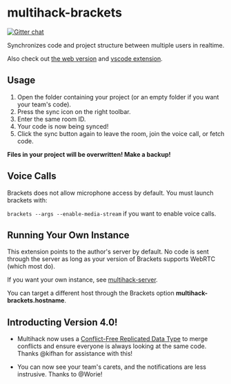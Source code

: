 # multihack-brackets

[![Gitter chat](https://img.shields.io/badge/gitter-join%20chat%20%E2%86%92-brightgreen.svg)](https://gitter.im/multihack/multihack)

Synchronizes code and project structure between multiple users in realtime.  

Also check out [the web version](https://github.com/RationalCoding/multihack-web) and [vscode extension](https://github.com/RationalCoding/multihack-vscode).

## Usage 
1. Open the folder containing your project (or an empty folder if you want your team's code).
2. Press the sync icon on the right toolbar.  
3. Enter the same room ID.  
4. Your code is now being synced!  
5. Click the sync button again to leave the room, join the voice call, or fetch code.  

**Files in your project will be overwritten! Make a backup!**  

## Voice Calls

Brackets does not allow microphone access by default. You must launch brackets with:  

`brackets --args --enable-media-stream` if you want to enable voice calls.  

## Running Your Own Instance
This extension points to the author's server by default. No code is sent through the server as long as your version of Brackets supports WebRTC (which most do). 

If you want your own instance, see [multihack-server](https://github.com/RationalCoding/multihack-server).

You can target a different host through the Brackets option **multihack-brackets.hostname**.

## Introducting Version 4.0!

- Multihack now uses a [Conflict-Free Replicated Data Type](https://en.wikipedia.org/wiki/Conflict-free_replicated_data_type) to merge conflicts and ensure everyone is always looking at the same code. Thanks @kifhan for assistance with this!

- You can now see your team's carets, and the notifications are less instrusive. Thanks to @Worie!
